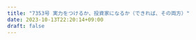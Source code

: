 ```yaml
---
title: "7353号 実力をつけるか、投資家になるか（できれば、その両方）"
date: 2023-10-13T22:20:14+09:00
draft: false
---
```


```
```

```
```

